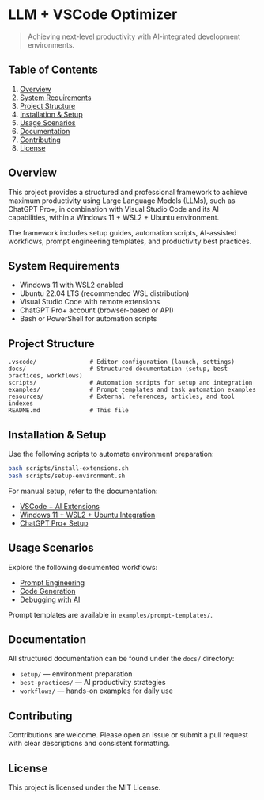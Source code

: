 # LLM + VSCode Optimizer

> Achieving next-level productivity with AI-integrated development environments.

## Table of Contents

1. [Overview](#overview)
2. [System Requirements](#system-requirements)
3. [Project Structure](#project-structure)
4. [Installation & Setup](#installation--setup)
5. [Usage Scenarios](#usage-scenarios)
6. [Documentation](#documentation)
7. [Contributing](#contributing)
8. [License](#license)

## Overview

This project provides a structured and professional framework to achieve maximum productivity using Large Language Models (LLMs), such as ChatGPT Pro+, in combination with Visual Studio Code and its AI capabilities, within a Windows 11 + WSL2 + Ubuntu environment.

The framework includes setup guides, automation scripts, AI-assisted workflows, prompt engineering templates, and productivity best practices.

## System Requirements

* Windows 11 with WSL2 enabled
* Ubuntu 22.04 LTS (recommended WSL distribution)
* Visual Studio Code with remote extensions
* ChatGPT Pro+ account (browser-based or API)
* Bash or PowerShell for automation scripts

## Project Structure

```text
.vscode/               # Editor configuration (launch, settings)
docs/                  # Structured documentation (setup, best-practices, workflows)
scripts/               # Automation scripts for setup and integration
examples/              # Prompt templates and task automation examples
resources/             # External references, articles, and tool indexes
README.md              # This file
```

## Installation & Setup

Use the following scripts to automate environment preparation:

```bash
bash scripts/install-extensions.sh
bash scripts/setup-environment.sh
```

For manual setup, refer to the documentation:

* [VSCode + AI Extensions](docs/setup/vscode-ai-extensions.md)
* [Windows 11 + WSL2 + Ubuntu Integration](docs/setup/windows11-wsl2-ubuntu.md)
* [ChatGPT Pro+ Setup](docs/setup/chatgpt-pro-plus.md)

## Usage Scenarios

Explore the following documented workflows:

* [Prompt Engineering](docs/workflows/prompt-engineering.md)
* [Code Generation](docs/workflows/code-generation.md)
* [Debugging with AI](docs/workflows/debugging-with-ai.md)

Prompt templates are available in `examples/prompt-templates/`.

## Documentation

All structured documentation can be found under the `docs/` directory:

* `setup/` — environment preparation
* `best-practices/` — AI productivity strategies
* `workflows/` — hands-on examples for daily use

## Contributing

Contributions are welcome. Please open an issue or submit a pull request with clear descriptions and consistent formatting.

## License

This project is licensed under the MIT License.
